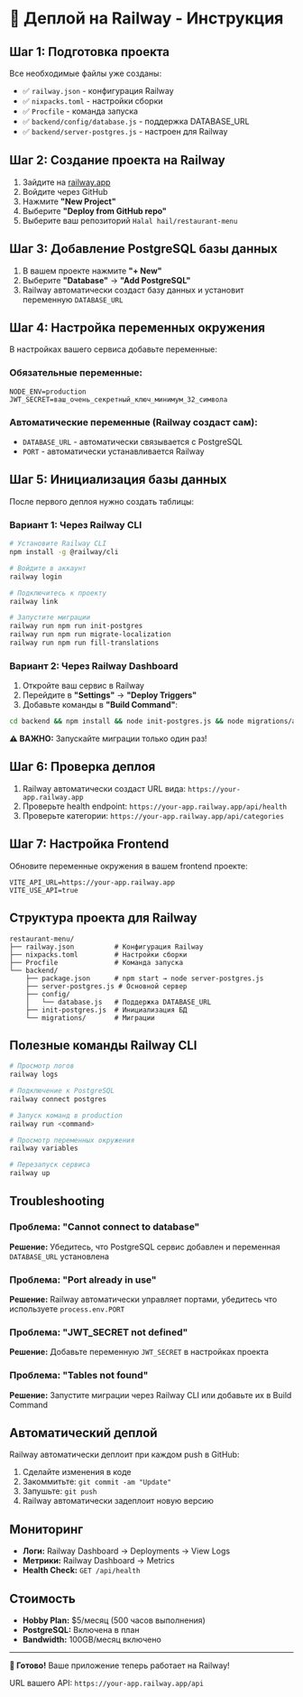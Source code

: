 # 🚂 Деплой на Railway - Инструкция

## Шаг 1: Подготовка проекта

Все необходимые файлы уже созданы:
- ✅ `railway.json` - конфигурация Railway
- ✅ `nixpacks.toml` - настройки сборки
- ✅ `Procfile` - команда запуска
- ✅ `backend/config/database.js` - поддержка DATABASE_URL
- ✅ `backend/server-postgres.js` - настроен для Railway

## Шаг 2: Создание проекта на Railway

1. Зайдите на [railway.app](https://railway.app)
2. Войдите через GitHub
3. Нажмите **"New Project"**
4. Выберите **"Deploy from GitHub repo"**
5. Выберите ваш репозиторий `Halal hail/restaurant-menu`

## Шаг 3: Добавление PostgreSQL базы данных

1. В вашем проекте нажмите **"+ New"**
2. Выберите **"Database"** → **"Add PostgreSQL"**
3. Railway автоматически создаст базу данных и установит переменную `DATABASE_URL`

## Шаг 4: Настройка переменных окружения

В настройках вашего сервиса добавьте переменные:

### Обязательные переменные:

```env
NODE_ENV=production
JWT_SECRET=ваш_очень_секретный_ключ_минимум_32_символа
```

### Автоматические переменные (Railway создаст сам):
- `DATABASE_URL` - автоматически связывается с PostgreSQL
- `PORT` - автоматически устанавливается Railway

## Шаг 5: Инициализация базы данных

После первого деплоя нужно создать таблицы:

### Вариант 1: Через Railway CLI

```bash
# Установите Railway CLI
npm install -g @railway/cli

# Войдите в аккаунт
railway login

# Подключитесь к проекту
railway link

# Запустите миграции
railway run npm run init-postgres
railway run npm run migrate-localization
railway run npm run fill-translations
```

### Вариант 2: Через Railway Dashboard

1. Откройте ваш сервис в Railway
2. Перейдите в **"Settings"** → **"Deploy Triggers"**
3. Добавьте команды в **"Build Command"**:

```bash
cd backend && npm install && node init-postgres.js && node migrations/add-localization.js && node migrations/fill-translations.js
```

**⚠️ ВАЖНО:** Запускайте миграции только один раз!

## Шаг 6: Проверка деплоя

1. Railway автоматически создаст URL вида: `https://your-app.railway.app`
2. Проверьте health endpoint: `https://your-app.railway.app/api/health`
3. Проверьте категории: `https://your-app.railway.app/api/categories`

## Шаг 7: Настройка Frontend

Обновите переменные окружения в вашем frontend проекте:

```env
VITE_API_URL=https://your-app.railway.app
VITE_USE_API=true
```

## Структура проекта для Railway

```
restaurant-menu/
├── railway.json          # Конфигурация Railway
├── nixpacks.toml         # Настройки сборки
├── Procfile              # Команда запуска
└── backend/
    ├── package.json      # npm start → node server-postgres.js
    ├── server-postgres.js # Основной сервер
    ├── config/
    │   └── database.js   # Поддержка DATABASE_URL
    ├── init-postgres.js  # Инициализация БД
    └── migrations/       # Миграции
```

## Полезные команды Railway CLI

```bash
# Просмотр логов
railway logs

# Подключение к PostgreSQL
railway connect postgres

# Запуск команд в production
railway run <command>

# Просмотр переменных окружения
railway variables

# Перезапуск сервиса
railway up
```

## Troubleshooting

### Проблема: "Cannot connect to database"
**Решение:** Убедитесь, что PostgreSQL сервис добавлен и переменная `DATABASE_URL` установлена

### Проблема: "Port already in use"
**Решение:** Railway автоматически управляет портами, убедитесь что используете `process.env.PORT`

### Проблема: "JWT_SECRET not defined"
**Решение:** Добавьте переменную `JWT_SECRET` в настройках проекта

### Проблема: "Tables not found"
**Решение:** Запустите миграции через Railway CLI или добавьте их в Build Command

## Автоматический деплой

Railway автоматически деплоит при каждом push в GitHub:
1. Сделайте изменения в коде
2. Закоммитьте: `git commit -am "Update"`
3. Запушьте: `git push`
4. Railway автоматически задеплоит новую версию

## Мониторинг

- **Логи:** Railway Dashboard → Deployments → View Logs
- **Метрики:** Railway Dashboard → Metrics
- **Health Check:** `GET /api/health`

## Стоимость

- **Hobby Plan:** $5/месяц (500 часов выполнения)
- **PostgreSQL:** Включена в план
- **Bandwidth:** 100GB/месяц включено

---

**🎉 Готово!** Ваше приложение теперь работает на Railway!

URL вашего API: `https://your-app.railway.app/api`
